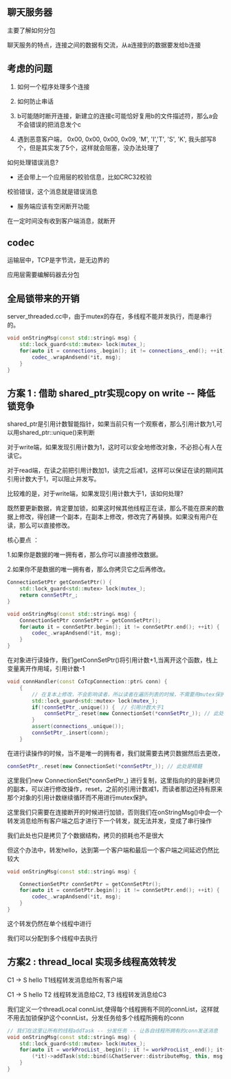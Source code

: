 ## 聊天服务器 

主要了解如何分包

聊天服务的特点，连接之间的数据有交流，从a连接到的数据要发给b连接

## 考虑的问题

1. 如何一个程序处理多个连接

2. 如何防止串话

3. b可能随时断开连接，新建立的连接c可能恰好复用b的文件描述符，那么a会不会错误的把消息发个c

4. 遇到恶意客户端， 0x00, 0x00, 0x00, 0x09, 'M', 'I','T', 'S', 'K', 我头部写8个，但是其实发了5个，这样就会阻塞，没办法处理了

如何处理错误消息?

- 还会带上一个应用层的校验信息，比如CRC32校验

校验错误，这个消息就是错误消息

- 服务端应该有空闲断开功能

在一定时间没有收到客户端消息，就断开

## codec 

运输层中，TCP是字节流，是无边界的

应用层需要编解码器去分包

## 全局锁带来的开销

server_threaded.cc中，由于mutex的存在，多线程不能并发执行，而是串行的。

```cpp
void onStringMsg(const std::string& msg) {
    std::lock_guard<std::mutex> lock(mutex_);
    for(auto it = connections_.begin(); it != connections_.end(); ++it) {
        codec_.wrapAndsend(*it, msg);
    }
}
```

## 方案 1 : 借助 shared_ptr实现copy on write  -- 降低锁竞争

shared_ptr是引用计数智能指针，如果当前只有一个观察者，那么引用计数为1,可以用shared_ptr::unique()来判断

对于write端，如果发现引用计数为1，这时可以安全地修改对象，不必担心有人在读它。

对于read端，在读之前把引用计数加1，读完之后减1，这样可以保证在读的期间其引用计数大于1，可以阻止并发写。

比较难的是，对于write端，如果发现引用计数大于1，该如何处理?

既然要更新数据，肯定要加锁，如果这时候其他线程正在读，那么不能在原来的数据上修改，得创建一个副本，在副本上修改，修改完了再替换。如果没有用户在读，那么可以直接修改。

核心要点 ： 

1.如果你是数据的唯一拥有者，那么你可以直接修改数据。

2.如果你不是数据的唯一拥有者，那么你拷贝它之后再修改。

```cpp
ConnectionSetPtr getConnSetPtr() {
    std::lock_guard<std::mutex> lock(mutex_);
    return connSetPtr_;
}

void onStringMsg(const std::string& msg) {
    ConnectionSetPtr connSetPtr = getConnSetPtr();
    for(auto it = connSetPtr.begin(); it != connSetPtr.end(); ++it) {
        codec_.wrapAndsend(*it, msg);
    }
}
```

在对象进行读操作，我们getConnSetPtr()将引用计数+1,当离开这个函数，栈上变量离开作用域，引用计数-1

```cpp
void connHandler(const CoTcpConnection::ptr& conn) {
    {
        // 在复本上修改，不会影响读者，所以读者在遍历列表的时候，不需要用mutex保护
        std::lock_guard<std::mutex> lock(mutex_);
        if(!connSetPtr_.unique()) {  // 引用计数大于1
            connSetPtr_.reset(new ConnectionSet(*connSetPtr_)); // 此处是精髓
        }
        assert(connections_.unique());
        connSetPtr_.insert(conn);
    }
```
在进行读操作的时候，当不是唯一的拥有者，我们就需要去拷贝数据然后去更改，

```cpp
connSetPtr_.reset(new ConnectionSet(*connSetPtr_)); // 此处是精髓
```

这里我们new ConnectionSet(*connSetPtr_) 进行复制，这里指向的的是新拷贝的副本，可以进行修改操作，reset，之前的引用计数减1，而读者那边还持有原来那个对象的引用计数继续循环而不用进行mutex保护。

这里我们只需要在连接断开的时候进行加锁，否则我们在onStringMsg()中会一个转发消息给所有客户端之后才进行下一个转发，就无法并发，变成了串行操作

我们此处也只是拷贝了个数据结构，拷贝的损耗也不是很大

但这个办法中，转发hello，达到第一个客户端和最后一个客户端之间延迟仍然比较大

```cpp
void onStringMsg(const std::string& msg) {

    ConnectionSetPtr connSetPtr = getConnSetPtr();
    for(auto it = connSetPtr.begin(); it != connSetPtr.end(); ++it) {
        codec_.wrapAndsend(*it, msg);
    }
}
```

这个转发仍然在单个线程中进行

我们可以分配到多个线程中去执行

## 方案2 : thread_local 实现多线程高效转发

C1 -> S hello T1线程转发消息给所有客户端

C1 -> S hello T2 线程转发消息给C2, T3 线程转发消息给C3

我们定义一个threadLocal connList,使得每个线程拥有不同的connList，这样就不用去加锁保护这个connList，分发任务给多个线程所拥有的conn

```cpp
// 我们在这里让所有的线程addTask -- 分发任务 -- 让各自线程所拥有的conn发送消息
void onStringMsg(const std::string& msg) {
    std::lock_guard<std::mutex> lock(mutex_);
    for(auto it = workProcList_.begin(); it != workProcList_.end(); it++) {
        (*it)->addTask(std::bind(&ChatServer::distributeMsg, this, msg), "distribute msg");
    }
}
```

